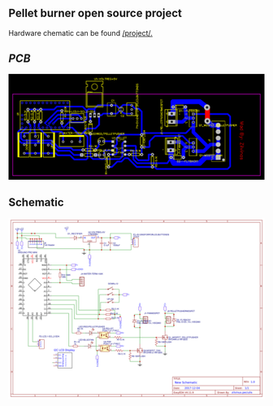 ## Pellet burner open source project ##
Hardware chematic can be found [/project/.](https://easyeda.com/zilvinus.peciulis/Pellet_Burner_Control-42ba412875be4dbabd9dac72378c475e)
## _PCB_ ##
![PCB](https://github.com/Code-Forge-Lab/Arduino/blob/master/automation/VisualStudio.Atmel/Wood_pellets_burner2_0/PelletBurner1_0_0_1-90f25a61ef7e454eaeda694d2080c2cb.png)
## Schematic ##
![Schematic](https://github.com/Code-Forge-Lab/Arduino/blob/master/automation/VisualStudio.Atmel/Wood_pellets_burner2_0/91b802a0668c413eade24de8fa6de283.png)
